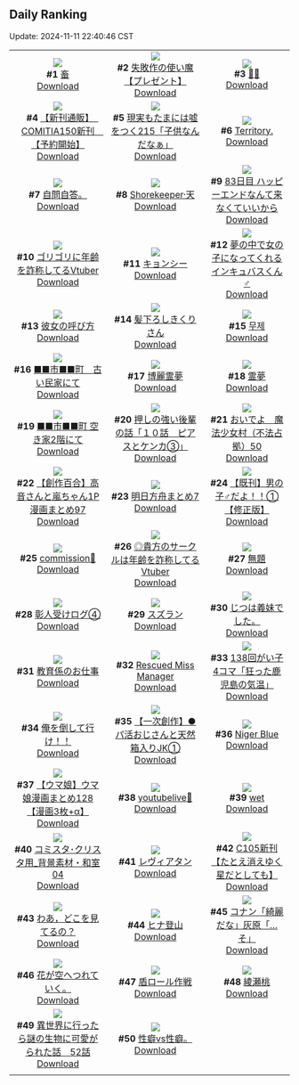 ## Daily Ranking
Update: 2024-11-11 22:40:46 CST

|      |      |      |
| :----: | :----: | :----: |
| ![](https://i.pixiv.re/c/240x480/img-master/img/2024/11/09/00/00/04/124114181_p0_master1200.jpg)<br>**#1** [畜](https://www.pixiv.net/artworks/124114181)<br>[Download](https://i.pixiv.re/img-original/img/2024/11/09/00/00/04/124114181_p0.jpg) | ![](https://i.pixiv.re/c/240x480/img-master/img/2024/11/09/10/49/00/124124815_p0_master1200.jpg)<br>**#2** [失敗作の使い魔【プレゼント】](https://www.pixiv.net/artworks/124124815)<br>[Download](https://i.pixiv.re/img-original/img/2024/11/09/10/49/00/124124815_p0.png) | ![](https://i.pixiv.re/c/240x480/img-master/img/2024/11/10/00/00/38/124145264_p0_master1200.jpg)<br>**#3** [🍒🐰](https://www.pixiv.net/artworks/124145264)<br>[Download](https://i.pixiv.re/img-original/img/2024/11/10/00/00/38/124145264_p0.jpg) |
| ![](https://i.pixiv.re/c/240x480/img-master/img/2024/11/09/00/01/18/124114442_p0_master1200.jpg)<br>**#4** [【新刊通販】　COMITIA150新刊　【予約開始】](https://www.pixiv.net/artworks/124114442)<br>[Download](https://i.pixiv.re/img-original/img/2024/11/09/00/01/18/124114442_p0.png) | ![](https://i.pixiv.re/c/240x480/img-master/img/2024/11/10/20/37/25/124166371_p0_master1200.jpg)<br>**#5** [現実もたまには嘘をつく215「子供なんだなぁ」](https://www.pixiv.net/artworks/124166371)<br>[Download](https://i.pixiv.re/img-original/img/2024/11/10/20/37/25/124166371_p0.jpg) | ![](https://i.pixiv.re/c/240x480/img-master/img/2024/11/09/12/00/35/124126180_p0_master1200.jpg)<br>**#6** [Territory.](https://www.pixiv.net/artworks/124126180)<br>[Download](https://i.pixiv.re/img-original/img/2024/11/09/12/00/35/124126180_p0.jpg) |
| ![](https://i.pixiv.re/c/240x480/img-master/img/2024/11/09/00/40/49/124115985_p0_master1200.jpg)<br>**#7** [自問自答。](https://www.pixiv.net/artworks/124115985)<br>[Download](https://i.pixiv.re/img-original/img/2024/11/09/00/40/49/124115985_p0.jpg) | ![](https://i.pixiv.re/c/240x480/img-master/img/2024/11/10/00/00/27/124145211_p0_master1200.jpg)<br>**#8** [Shorekeeper·天](https://www.pixiv.net/artworks/124145211)<br>[Download](https://i.pixiv.re/img-original/img/2024/11/10/00/00/27/124145211_p0.jpg) | ![](https://i.pixiv.re/c/240x480/img-master/img/2024/11/09/15/51/35/124130706_p0_master1200.jpg)<br>**#9** [83日目 ハッピーエンドなんて来なくていいから](https://www.pixiv.net/artworks/124130706)<br>[Download](https://i.pixiv.re/img-original/img/2024/11/09/15/51/35/124130706_p0.png) |
| ![](https://i.pixiv.re/c/240x480/img-master/img/2024/11/09/21/12/53/124139385_p0_master1200.jpg)<br>**#10** [ゴリゴリに年齢を詐称してるVtuber](https://www.pixiv.net/artworks/124139385)<br>[Download](https://i.pixiv.re/img-original/img/2024/11/09/21/12/53/124139385_p0.png) | ![](https://i.pixiv.re/c/240x480/img-master/img/2024/11/09/00/00/24/124114302_p0_master1200.jpg)<br>**#11** [キョンシー](https://www.pixiv.net/artworks/124114302)<br>[Download](https://i.pixiv.re/img-original/img/2024/11/09/00/00/24/124114302_p0.jpg) | ![](https://i.pixiv.re/c/240x480/img-master/img/2024/11/09/00/00/36/124114358_p0_master1200.jpg)<br>**#12** [夢の中で女の子になってくれるインキュバスくん♂](https://www.pixiv.net/artworks/124114358)<br>[Download](https://i.pixiv.re/img-original/img/2024/11/09/00/00/36/124114358_p0.jpg) |
| ![](https://i.pixiv.re/c/240x480/img-master/img/2024/11/09/00/01/14/124114434_p0_master1200.jpg)<br>**#13** [彼女の呼び方](https://www.pixiv.net/artworks/124114434)<br>[Download](https://i.pixiv.re/img-original/img/2024/11/09/00/01/14/124114434_p0.jpg) | ![](https://i.pixiv.re/c/240x480/img-master/img/2024/11/09/00/03/44/124114645_p0_master1200.jpg)<br>**#14** [髪下ろしきくりさん](https://www.pixiv.net/artworks/124114645)<br>[Download](https://i.pixiv.re/img-original/img/2024/11/09/00/03/44/124114645_p0.png) | ![](https://i.pixiv.re/c/240x480/img-master/img/2024/11/09/00/08/03/124114844_p0_master1200.jpg)<br>**#15** [무제](https://www.pixiv.net/artworks/124114844)<br>[Download](https://i.pixiv.re/img-original/img/2024/11/09/00/08/03/124114844_p0.png) |
| ![](https://i.pixiv.re/c/240x480/img-master/img/2024/11/09/09/35/30/124123628_p0_master1200.jpg)<br>**#16** [■■市■■町　古い民家にて](https://www.pixiv.net/artworks/124123628)<br>[Download](https://i.pixiv.re/img-original/img/2024/11/09/09/35/30/124123628_p0.jpg) | ![](https://i.pixiv.re/c/240x480/img-master/img/2024/11/09/00/01/12/124114426_p0_master1200.jpg)<br>**#17** [博麗霊夢](https://www.pixiv.net/artworks/124114426)<br>[Download](https://i.pixiv.re/img-original/img/2024/11/09/00/01/12/124114426_p0.jpg) | ![](https://i.pixiv.re/c/240x480/img-master/img/2024/11/09/02/05/13/124117931_p0_master1200.jpg)<br>**#18** [霊夢](https://www.pixiv.net/artworks/124117931)<br>[Download](https://i.pixiv.re/img-original/img/2024/11/09/02/05/13/124117931_p0.jpg) |
| ![](https://i.pixiv.re/c/240x480/img-master/img/2024/11/10/08/03/06/124153510_p0_master1200.jpg)<br>**#19** [■■市■■町  空き家2階にて](https://www.pixiv.net/artworks/124153510)<br>[Download](https://i.pixiv.re/img-original/img/2024/11/10/08/03/06/124153510_p0.jpg) | ![](https://i.pixiv.re/c/240x480/img-master/img/2024/11/09/00/01/52/124114512_p0_master1200.jpg)<br>**#20** [押しの強い後輩の話「１０話　ピアスとケンカ③」](https://www.pixiv.net/artworks/124114512)<br>[Download](https://i.pixiv.re/img-original/img/2024/11/09/00/01/52/124114512_p0.jpg) | ![](https://i.pixiv.re/c/240x480/img-master/img/2024/11/09/17/00/18/124132242_p0_master1200.jpg)<br>**#21** [おいでよ　魔法少女村（不法占拠）50](https://www.pixiv.net/artworks/124132242)<br>[Download](https://i.pixiv.re/img-original/img/2024/11/09/17/00/18/124132242_p0.png) |
| ![](https://i.pixiv.re/c/240x480/img-master/img/2024/11/09/00/01/59/124114524_p0_master1200.jpg)<br>**#22** [【創作百合】高音さんと嵐ちゃん1P漫画まとめ97](https://www.pixiv.net/artworks/124114524)<br>[Download](https://i.pixiv.re/img-original/img/2024/11/09/00/01/59/124114524_p0.jpg) | ![](https://i.pixiv.re/c/240x480/img-master/img/2024/11/09/19/43/53/124136621_p0_master1200.jpg)<br>**#23** [明日方舟まとめ7](https://www.pixiv.net/artworks/124136621)<br>[Download](https://i.pixiv.re/img-original/img/2024/11/09/19/43/53/124136621_p0.jpg) | ![](https://i.pixiv.re/c/240x480/img-master/img/2024/11/09/00/00/34/124114350_p0_master1200.jpg)<br>**#24** [【既刊】男の子♂だよ！！①【修正版】](https://www.pixiv.net/artworks/124114350)<br>[Download](https://i.pixiv.re/img-original/img/2024/11/09/00/00/34/124114350_p0.png) |
| ![](https://i.pixiv.re/c/240x480/img-master/img/2024/11/09/07/49/58/124122141_p0_master1200.jpg)<br>**#25** [commission🎀](https://www.pixiv.net/artworks/124122141)<br>[Download](https://i.pixiv.re/img-original/img/2024/11/09/07/49/58/124122141_p0.jpg) | ![](https://i.pixiv.re/c/240x480/img-master/img/2024/11/10/21/08/59/124172961_p0_master1200.jpg)<br>**#26** [◎貴方のサークルは年齢を詐称してるVtuber](https://www.pixiv.net/artworks/124172961)<br>[Download](https://i.pixiv.re/img-original/img/2024/11/10/21/08/59/124172961_p0.png) | ![](https://i.pixiv.re/c/240x480/img-master/img/2024/11/10/00/22/18/124146295_p0_master1200.jpg)<br>**#27** [無題](https://www.pixiv.net/artworks/124146295)<br>[Download](https://i.pixiv.re/img-original/img/2024/11/10/00/22/18/124146295_p0.png) |
| ![](https://i.pixiv.re/c/240x480/img-master/img/2024/11/09/21/38/41/124140234_p0_master1200.jpg)<br>**#28** [彰人受けログ④](https://www.pixiv.net/artworks/124140234)<br>[Download](https://i.pixiv.re/img-original/img/2024/11/09/21/38/41/124140234_p0.jpg) | ![](https://i.pixiv.re/c/240x480/img-master/img/2024/11/09/00/00/11/124114224_p0_master1200.jpg)<br>**#29** [スズラン](https://www.pixiv.net/artworks/124114224)<br>[Download](https://i.pixiv.re/img-original/img/2024/11/09/00/00/11/124114224_p0.jpg) | ![](https://i.pixiv.re/c/240x480/img-master/img/2024/11/10/00/02/50/124145522_p0_master1200.jpg)<br>**#30** [じつは義妹でした。](https://www.pixiv.net/artworks/124145522)<br>[Download](https://i.pixiv.re/img-original/img/2024/11/10/00/02/50/124145522_p0.jpg) |
| ![](https://i.pixiv.re/c/240x480/img-master/img/2024/11/09/01/29/14/124117157_p0_master1200.jpg)<br>**#31** [教育係のお仕事](https://www.pixiv.net/artworks/124117157)<br>[Download](https://i.pixiv.re/img-original/img/2024/11/09/01/29/14/124117157_p0.jpg) | ![](https://i.pixiv.re/c/240x480/img-master/img/2024/11/09/11/10/53/124125198_p0_master1200.jpg)<br>**#32** [Rescued Miss Manager](https://www.pixiv.net/artworks/124125198)<br>[Download](https://i.pixiv.re/img-original/img/2024/11/09/11/10/53/124125198_p0.png) | ![](https://i.pixiv.re/c/240x480/img-master/img/2024/11/09/00/04/04/124114663_p0_master1200.jpg)<br>**#33** [138回がい子4コマ「狂った鹿児島の気温」](https://www.pixiv.net/artworks/124114663)<br>[Download](https://i.pixiv.re/img-original/img/2024/11/09/00/04/04/124114663_p0.png) |
| ![](https://i.pixiv.re/c/240x480/img-master/img/2024/11/10/00/14/54/124146036_p0_master1200.jpg)<br>**#34** [俺を倒して行け！！](https://www.pixiv.net/artworks/124146036)<br>[Download](https://i.pixiv.re/img-original/img/2024/11/10/00/14/54/124146036_p0.jpg) | ![](https://i.pixiv.re/c/240x480/img-master/img/2024/11/10/15/43/37/124162740_p0_master1200.jpg)<br>**#35** [【一次創作】●パ活おじさんと天然箱入りJK①](https://www.pixiv.net/artworks/124162740)<br>[Download](https://i.pixiv.re/img-original/img/2024/11/10/15/43/37/124162740_p0.jpg) | ![](https://i.pixiv.re/c/240x480/img-master/img/2024/11/10/12/45/21/124158947_p0_master1200.jpg)<br>**#36** [Niger Blue](https://www.pixiv.net/artworks/124158947)<br>[Download](https://i.pixiv.re/img-original/img/2024/11/10/12/45/21/124158947_p0.png) |
| ![](https://i.pixiv.re/c/240x480/img-master/img/2024/11/09/00/01/30/124114478_p0_master1200.jpg)<br>**#37** [【ウマ娘】ウマ娘漫画まとめ128【漫画3枚+α】](https://www.pixiv.net/artworks/124114478)<br>[Download](https://i.pixiv.re/img-original/img/2024/11/09/00/01/30/124114478_p0.jpg) | ![](https://i.pixiv.re/c/240x480/img-master/img/2024/11/09/16/59/52/124132180_p0_master1200.jpg)<br>**#38** [youtubelive🎂](https://www.pixiv.net/artworks/124132180)<br>[Download](https://i.pixiv.re/img-original/img/2024/11/09/16/59/52/124132180_p0.jpg) | ![](https://i.pixiv.re/c/240x480/img-master/img/2024/11/09/10/28/00/124124494_p0_master1200.jpg)<br>**#39** [wet](https://www.pixiv.net/artworks/124124494)<br>[Download](https://i.pixiv.re/img-original/img/2024/11/09/10/28/00/124124494_p0.png) |
| ![](https://i.pixiv.re/c/240x480/img-master/img/2024/11/10/06/00/13/124152085_p0_master1200.jpg)<br>**#40** [コミスタ･クリスタ用_背景素材・和室04](https://www.pixiv.net/artworks/124152085)<br>[Download](https://i.pixiv.re/img-original/img/2024/11/10/06/00/13/124152085_p0.jpg) | ![](https://i.pixiv.re/c/240x480/img-master/img/2024/11/10/16/00/01/124163073_p0_master1200.jpg)<br>**#41** [レヴィアタン](https://www.pixiv.net/artworks/124163073)<br>[Download](https://i.pixiv.re/img-original/img/2024/11/10/16/00/01/124163073_p0.png) | ![](https://i.pixiv.re/c/240x480/img-master/img/2024/11/09/00/09/14/124114892_p0_master1200.jpg)<br>**#42** [C105新刊【たとえ消えゆく星だとしても】](https://www.pixiv.net/artworks/124114892)<br>[Download](https://i.pixiv.re/img-original/img/2024/11/09/00/09/14/124114892_p0.jpg) |
| ![](https://i.pixiv.re/c/240x480/img-master/img/2024/11/10/11/40/53/124157445_p0_master1200.jpg)<br>**#43** [わあ，どこを見てるの？](https://www.pixiv.net/artworks/124157445)<br>[Download](https://i.pixiv.re/img-original/img/2024/11/10/11/40/53/124157445_p0.png) | ![](https://i.pixiv.re/c/240x480/img-master/img/2024/11/09/11/31/47/124125558_p0_master1200.jpg)<br>**#44** [ヒナ登山](https://www.pixiv.net/artworks/124125558)<br>[Download](https://i.pixiv.re/img-original/img/2024/11/09/11/31/47/124125558_p0.jpg) | ![](https://i.pixiv.re/c/240x480/img-master/img/2024/11/09/03/07/03/124119018_p0_master1200.jpg)<br>**#45** [コナン「綺麗だな」灰原「…そ」](https://www.pixiv.net/artworks/124119018)<br>[Download](https://i.pixiv.re/img-original/img/2024/11/09/03/07/03/124119018_p0.jpg) |
| ![](https://i.pixiv.re/c/240x480/img-master/img/2024/11/09/22/35/22/124142082_p0_master1200.jpg)<br>**#46** [花が空へつれていく。](https://www.pixiv.net/artworks/124142082)<br>[Download](https://i.pixiv.re/img-original/img/2024/11/09/22/35/22/124142082_p0.jpg) | ![](https://i.pixiv.re/c/240x480/img-master/img/2024/11/10/07/41/10/124153197_p0_master1200.jpg)<br>**#47** [盾ロール作戦](https://www.pixiv.net/artworks/124153197)<br>[Download](https://i.pixiv.re/img-original/img/2024/11/10/07/41/10/124153197_p0.jpg) | ![](https://i.pixiv.re/c/240x480/img-master/img/2024/11/09/00/00/30/124114333_p0_master1200.jpg)<br>**#48** [綾瀬桃](https://www.pixiv.net/artworks/124114333)<br>[Download](https://i.pixiv.re/img-original/img/2024/11/09/00/00/30/124114333_p0.png) |
| ![](https://i.pixiv.re/c/240x480/img-master/img/2024/11/10/00/01/20/124145391_p0_master1200.jpg)<br>**#49** [異世界に行ったら謎の生物に可愛がられた話　52話](https://www.pixiv.net/artworks/124145391)<br>[Download](https://i.pixiv.re/img-original/img/2024/11/10/00/01/20/124145391_p0.jpg) | ![](https://i.pixiv.re/c/240x480/img-master/img/2024/11/10/21/48/38/124174474_p0_master1200.jpg)<br>**#50** [性癖vs性癖。](https://www.pixiv.net/artworks/124174474)<br>[Download](https://i.pixiv.re/img-original/img/2024/11/10/21/48/38/124174474_p0.jpg) |
|      |
